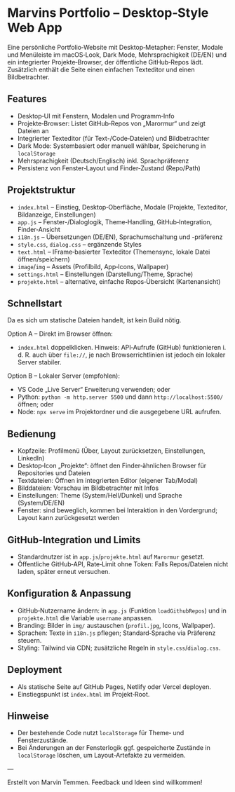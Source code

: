 # Marvins Portfolio – Desktop‑Style Web App

Eine persönliche Portfolio‑Website mit Desktop‑Metapher: Fenster, Modale und Menüleiste im macOS‑Look, Dark Mode, Mehrsprachigkeit (DE/EN) und ein integrierter Projekte‑Browser, der öffentliche GitHub‑Repos lädt. Zusätzlich enthält die Seite einen einfachen Texteditor und einen Bildbetrachter.

## Features

- Desktop‑UI mit Fenstern, Modalen und Programm‑Info
- Projekte‑Browser: Listet GitHub‑Repos von „Marormur“ und zeigt Dateien an
- Integrierter Texteditor (für Text-/Code‑Dateien) und Bildbetrachter
- Dark Mode: Systembasiert oder manuell wählbar, Speicherung in `localStorage`
- Mehrsprachigkeit (Deutsch/Englisch) inkl. Sprachpräferenz
- Persistenz von Fenster‑Layout und Finder‑Zustand (Repo/Path)

## Projektstruktur

- `index.html` – Einstieg, Desktop‑Oberfläche, Modale (Projekte, Texteditor, Bildanzeige, Einstellungen)
- `app.js` – Fenster-/Dialoglogik, Theme‑Handling, GitHub‑Integration, Finder‑Ansicht
- `i18n.js` – Übersetzungen (DE/EN), Sprachumschaltung und -präferenz
- `style.css`, `dialog.css` – ergänzende Styles
- `text.html` – IFrame‑basierter Texteditor (Themensync, lokale Datei öffnen/speichern)
- `image`/`img` – Assets (Profilbild, App‑Icons, Wallpaper)
- `settings.html` – Einstellungen (Darstellung/Theme, Sprache)
- `projekte.html` – alternative, einfache Repos‑Übersicht (Kartenansicht)

## Schnellstart

Da es sich um statische Dateien handelt, ist kein Build nötig.

Option A – Direkt im Browser öffnen:
- `index.html` doppelklicken. Hinweis: API‑Aufrufe (GitHub) funktionieren i. d. R. auch über `file://`, je nach Browserrichtlinien ist jedoch ein lokaler Server stabiler.

Option B – Lokaler Server (empfohlen):
- VS Code „Live Server“ Erweiterung verwenden; oder
- Python: `python -m http.server 5500` und dann `http://localhost:5500/` öffnen; oder
- Node: `npx serve` im Projektordner und die ausgegebene URL aufrufen.

## Bedienung

- Kopfzeile: Profilmenü (Über, Layout zurücksetzen, Einstellungen, LinkedIn)
- Desktop‑Icon „Projekte“: öffnet den Finder‑ähnlichen Browser für Repositories und Dateien
- Textdateien: Öffnen im integrierten Editor (eigener Tab/Modal)
- Bilddateien: Vorschau im Bildbetrachter mit Infos
- Einstellungen: Theme (System/Hell/Dunkel) und Sprache (System/DE/EN)
- Fenster: sind beweglich, kommen bei Interaktion in den Vordergrund; Layout kann zurückgesetzt werden

## GitHub‑Integration und Limits

- Standardnutzer ist in `app.js`/`projekte.html` auf `Marormur` gesetzt.
- Öffentliche GitHub‑API, Rate‑Limit ohne Token: Falls Repos/Dateien nicht laden, später erneut versuchen.

## Konfiguration & Anpassung

- GitHub‑Nutzername ändern: in `app.js` (Funktion `loadGithubRepos`) und in `projekte.html` die Variable `username` anpassen.
- Branding: Bilder in `img/` austauschen (`profil.jpg`, Icons, Wallpaper).
- Sprachen: Texte in `i18n.js` pflegen; Standard‑Sprache via Präferenz steuern.
- Styling: Tailwind via CDN; zusätzliche Regeln in `style.css`/`dialog.css`.

## Deployment

- Als statische Seite auf GitHub Pages, Netlify oder Vercel deployen.
- Einstiegspunkt ist `index.html` im Projekt‑Root.

## Hinweise

- Der bestehende Code nutzt `localStorage` für Theme‑ und Fensterzustände.
- Bei Änderungen an der Fensterlogik ggf. gespeicherte Zustände in `localStorage` löschen, um Layout‑Artefakte zu vermeiden.

—

Erstellt von Marvin Temmen. Feedback und Ideen sind willkommen!

